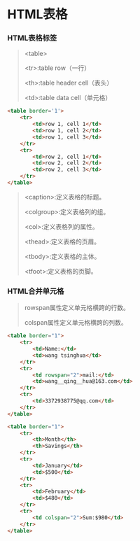 # HTML表格

### HTML表格标签

> \<table>
>
> \<tr>:table row（一行）
>
> \<th>:table header cell（表头）
>
> \<td>:table data cell（单元格）

```html
<table border='1'>
    <tr>
    	<td>row 1, cell 1</td>
        <td>row 1, cell 2</td>
        <td>row 1, cell 3</td>
    </tr>
    <tr>
    	<td>row 2, cell 1</td>
        <td>row 2, cell 2</td>
        <td>row 2, cell 3</td>
    </tr>
</table>
```

> \<caption>:定义表格的标题。
>
> \<colgroup>:定义表格列的组。
>
> \<col>:定义表格列的属性。
>
> \<thead>:定义表格的页眉。
>
> \<tbody>:定义表格的主体。
>
> \<tfoot>:定义表格的页脚。

### HTML合并单元格

> rowspan属性定义单元格横跨的行数。
>
> colspan属性定义单元格横跨的列数。

```html
<table border="1">
    <tr>
    	<td>Name:</td>
        <td>wang tsinghua</td>
    </tr>
    <tr>
    	<td rowspan="2">mail:</td>
        <td>wang__qing__hua@163.com</td>
    </tr>
    <tr>
    	<td>3372938775@qq.com</td>
    </tr>
</table>
```

```html
<table border="1">
    <tr>
    	<th>Month</th>
    	<th>Savings</th>
    </tr>
    <tr>
    	<td>January</td>
        <td>$500</td>
    </tr>
    <tr>
    	<td>February</td>
        <td>$480</td>
    </tr>
    <tr>
    	<td colspan="2">Sum:$980</td>
    </tr>
</table>
```

